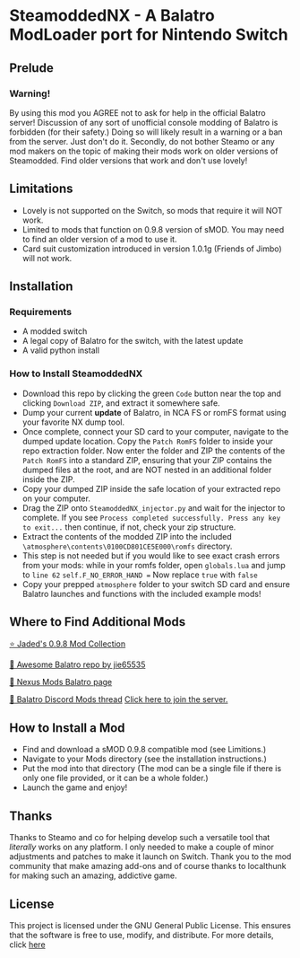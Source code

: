 # SteamoddedNX - A Balatro ModLoader port for Nintendo Switch

## Prelude

### Warning!
By using this mod you AGREE not to ask for help in the official Balatro server! Discussion of any sort of unofficial console modding of Balatro is forbidden (for their safety.) Doing so will likely result in a warning or a ban from the server. Just don't do it. Secondly, do not bother Steamo or any mod makers on the topic of making their mods work on older versions of Steamodded. Find older versions that work and don't use lovely! 

## Limitations

- Lovely is not supported on the Switch, so mods that require it will NOT work.
- Limited to mods that function on 0.9.8 version of sMOD. You may need to find an older version of a mod to use it.
- Card suit customization introduced in version 1.0.1g (Friends of Jimbo) will not work.

## Installation

### Requirements

- A modded switch
- A legal copy of Balatro for the switch, with the latest update
- A valid python install

### How to Install SteamoddedNX

- Download this repo by clicking the green `Code` button near the top and clicking `Download ZIP`, and extract it somewhere safe.
- Dump your current **update** of Balatro, in NCA FS or romFS format using your favorite NX dump tool.
- Once complete, connect your SD card to your computer, navigate to the dumped update location. Copy the `Patch RomFS` folder to inside your repo extraction folder. Now enter the folder and ZIP the contents of the `Patch RomFS` into a standard ZIP, ensuring that your ZIP contains the dumped files at the root, and are NOT nested in an additional folder inside the ZIP.
- Copy your dumped ZIP inside the safe location of your extracted repo on your computer.
- Drag the ZIP onto `SteamoddedNX_injector.py` and wait for the injector to complete. If you see `Process completed successfully. Press any key to exit...` then continue, if not, check your zip structure.
- Extract the contents of the modded ZIP into the included `\atmosphere\contents\0100CD801CE5E000\romfs` directory.
- This step is not needed but if you would like to see exact crash errors from your mods: while in your romfs folder, open `globals.lua` and jump to `line 62` `self.F_NO_ERROR_HAND =`  Now replace `true` with `false`
- Copy your prepped `atmosphere` folder to your switch SD card and ensure Balatro launches and functions with the included example mods!

## Where to Find Additional Mods

[⭐ Jaded's 0.9.8 Mod Collection](https://mega.nz/folder/fQ1zlAra#CduiyoPXT3_KFJWUx0Lqkw)

[🥇 Awesome Balatro repo by jie65535](https://github.com/jie65535/awesome-balatro)

[🥈 Nexus Mods Balatro page](https://www.nexusmods.com/balatro/mods/)

[🥉 Balatro Discord Mods thread](https://discord.com/channels/1116389027176787968/1209506514763522108) [Click here to join the server.](https://discord.com/invite/balatro)

## How to Install a Mod

- Find and download a sMOD 0.9.8 compatible mod (see Limitions.)
- Navigate to your Mods directory (see the installation instructions.)
- Put the mod into that directory (The mod can be a single file if there is only one file provided, or it can be a whole folder.)
- Launch the game and enjoy!

## Thanks

Thanks to Steamo and co for helping develop such a versatile tool that _literally_ works on any platform. I only needed to make a couple of minor adjustments and patches to make it launch on Switch.
Thank you to the mod community that make amazing add-ons and of course thanks to localthunk for making such an amazing, addictive game.

## License

This project is licensed under the GNU General Public License. This ensures that the software is free to use, modify, and distribute. For more details, click [here](https://github.com/Steamopollys/Steamodded/actions?tab=GPL-3.0-1-ov-file)

